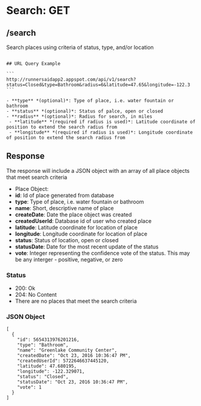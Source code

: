 # Search: GET

## /search

Search places using criteria of status, type, and/or location

~~~

## URL Query Example

```
http://runnersaidapp2.appspot.com/api/v1/search?status=Closed&type=Bathroom&radius=6&latitude=47.65&longitude=-122.3
```

- **type** *(optional)*: Type of place, i.e. water fountain or bathroom
- **status** *(optional)*: Status of palce, open or closed
- **radius** *(optional)*: Radius for search, in miles
 - **latitude** *(required if radius is used)*: Latitude coordinate of position to extend the search radius from
 - **longitude** *(required if radius is used)*: Longitude coordinate of position to extend the search radius from

~~~

## Response

The response will include a JSON object with an array of all place objects that meet search criteria

- Place Object:
 - **id**: Id of place generated from database
 - **type**: Type of place, i.e. water fountain or bathroom
 - **name**: Short, descriptive name of place
 - **createDate**: Date the place object was created
 - **createdUserId**: Database id of user who created place
 - **latitude**: Latitude coordinate for location of place
 - **longitude**: Longitude coordinate for location of place
 - **status**: Status of location, open or closed
 - **statusDate**: Date for the most recent update of the status
 - **vote**: Integer representing the confidence vote of the status. This may be any interger - positive, negative, or zero

### Status
- 200: Ok
- 204: No Content
 - There are no places that meet the search criteria

### JSON Object

```
[
  {
    "id": 5654313976201216,
    "type": "Bathroom",
    "name": "Greenlake Community Center",
    "createdDate": "Oct 23, 2016 10:36:47 PM",
    "createdUserId": 5722646637445120,
    "latitude": 47.680195,
    "longitude": -122.329071,
    "status": "Closed",
    "statusDate": "Oct 23, 2016 10:36:47 PM",
    "vote": 1
  }
]
```